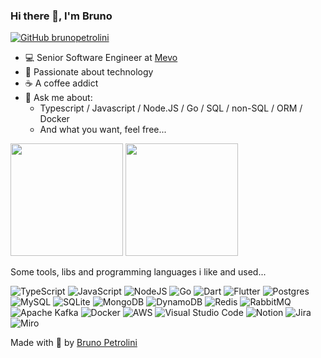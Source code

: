 ### Hi there 👋, I'm Bruno

[![GitHub brunopetrolini](https://img.shields.io/github/followers/brunopetrolini?label=follow&style=social)](https://github.com/brunopetrolini)

- 💻 Senior Software Engineer at [Mevo](https://mevo.com.br/)
- 🚀 Passionate about technology
- ☕ A coffee addict
- 💬 Ask me about:
  - Typescript / Javascript / Node.JS / Go / SQL / non-SQL / ORM / Docker
  - And what you want, feel free...

<p></p>

<div>
    <img height="180em" src="https://github-readme-stats.vercel.app/api?username=brunopetrolini&show_icons=true&theme=dracula&include_all_commits=true&count_private=true"/>
    <img height="180em" src="https://github-readme-stats.vercel.app/api/top-langs/?username=brunopetrolini&layout=compact&langs_count=16&theme=dracula"/>
</div>

<p></p>

Some tools, libs and programming languages i like and used...

![TypeScript](https://img.shields.io/badge/TypeScript-007ACC?style=for-the-badge&logo=typescript&logoColor=white)
![JavaScript](https://img.shields.io/badge/JavaScript-F7DF1E?style=for-the-badge&logo=javascript&logoColor=black)
![NodeJS](https://img.shields.io/badge/Node.js-43853D?style=for-the-badge&logo=node.js&logoColor=white)
![Go](https://img.shields.io/badge/Go-00ADD8?style=for-the-badge&logo=go&logoColor=white)
![Dart](https://img.shields.io/badge/Dart-0175C2?style=for-the-badge&logo=dart&logoColor=white)
![Flutter](https://img.shields.io/badge/Flutter-02569B?style=for-the-badge&logo=flutter&logoColor=white)
![Postgres](https://img.shields.io/badge/PostgreSQL-316192?style=for-the-badge&logo=postgresql&logoColor=white)
![MySQL](https://img.shields.io/badge/MySQL-005C84?style=for-the-badge&logo=mysql&logoColor=white)
![SQLite](https://img.shields.io/badge/SQLite-07405E?style=for-the-badge&logo=sqlite&logoColor=white)
![MongoDB](https://img.shields.io/badge/MongoDB-4EA94B?style=for-the-badge&logo=mongodb&logoColor=white)
![DynamoDB](https://img.shields.io/badge/Amazon%20DynamoDB-4053D6?style=for-the-badge&logo=Amazon%20DynamoDB&logoColor=white)
![Redis](https://img.shields.io/badge/redis-%23DD0031.svg?&style=for-the-badge&logo=redis&logoColor=white)
![RabbitMQ](https://img.shields.io/badge/rabbitmq-%23FF6600.svg?&style=for-the-badge&logo=rabbitmq&logoColor=white)
![Apache Kafka](https://img.shields.io/badge/Apache%20Kafka-000?style=for-the-badge&logo=apachekafka)
![Docker](https://img.shields.io/badge/docker-%230db7ed.svg?style=for-the-badge&logo=docker&logoColor=white)
![AWS](https://img.shields.io/badge/AWS-%23FF9900.svg?style=for-the-badge&logo=amazon-aws&logoColor=white)
![Visual Studio Code](https://img.shields.io/badge/Visual_Studio_Code-0078D4?style=for-the-badge&logo=visual%20studio%20code&logoColor=white)
![Notion](https://img.shields.io/badge/Notion-000000?style=for-the-badge&logo=notion&logoColor=white)
![Jira](https://img.shields.io/badge/Jira-0052CC?style=for-the-badge&logo=Jira&logoColor=white)
![Miro](https://img.shields.io/badge/Miro-050038?style=for-the-badge&logo=Miro&logoColor=white)

Made with 💜 by <a href="https://www.linkedin.com/in/brunopetrolini" target="_blank">Bruno Petrolini</a>
